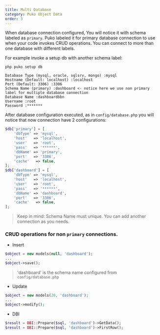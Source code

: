 ```yaml
---
title: Multi Database
category: Puko Object Data
order: 3
---
```


When database connection configured, You will notice it with schema labeled as `primary`. 
Puko labeled it for primary database connection to use when your code invokes CRUD operations.
You can connect to more than one database with different labels.

For example invoke a setup db with another schema label:

`php puko setup db`

```
Database Type (mysql, oracle, sqlsrv, mongo) :mysql
Hostname (Default: localhost) :localhost
Port (Default: 3306) :3306
Schema Name (primary) :dashboard <- notice here we use non primary label for multiple database connection
Database Name :dashboardbbn
Username :root
Password :*******
```
After database configuration executed, as in `config/database.php` you will notice that now connection
have 2 configurations:

```php
$db['primary'] = [
    'dbType' => 'mysql',
    'host'   => 'localhost',
    'user'   => 'root',
    'pass'   => '******',
    'dbName' => 'primary',
    'port'   => '3306',
    'cache'   => false,
];
$db['dashboard'] = [
    'dbType' => 'mysql',
    'host'   => 'localhost',
    'user'   => 'root',
    'pass'   => '******',
    'dbName' => 'dashboard',
    'port'   => '3306',
    'cache'   => false,
];
```

> Keep in mind: Schema Name must unique. You can add another connection as you needs.

### CRUD operations for non `primary` connections.

* Insert

```php
$object = new models(null, 'dashboard');
...
$object->save();
```

> 'dashboard' is the schema name configured from `config/database.php`

* Update

```php
$object = new models(20, 'dashboard');
...
$object->modify();
```

* DBI

```php
$result = DBI::Prepare($sql, 'dashboard')->GetData();
$result = DBI::Prepare($sql, 'dashboard')->FirstRow();
```
